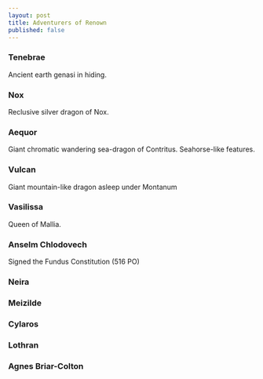 ```yaml
---
layout: post
title: Adventurers of Renown
published: false
---
```


### Tenebrae

Ancient earth genasi in hiding.

### Nox

Reclusive silver dragon of Nox.

### Aequor

Giant chromatic wandering sea-dragon of Contritus. Seahorse-like features.

### Vulcan

Giant mountain-like dragon asleep under Montanum

### Vasilissa

Queen of Mallia.

### Anselm Chlodovech

Signed the Fundus Constitution (516 PO)

### Neira

### Meizilde

### Cylaros

### Lothran

### Agnes Briar-Colton
